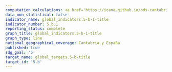 ```yaml
---
computation_calculations: <a href='https://icane.github.io/ods-cantabria/assets/pdf/5.b.1.1.pdf' target='_blank'>Proporción de personas entre 16 y 74 años que utilizan el teléfono móvil</a><br><a href='https://icane.github.io/ods-cantabria/assets/pdf/5.b.1.2.pdf' target='_blank'>Proporción de mujeres entre 16 y 74 años que utilizan el teléfono móvil</a><br><a href='https://icane.github.io/ods-cantabria/assets/pdf/5.b.1.3.pdf' target='_blank'>Proporción de hombres entre 16 y 74 años que utilizan el teléfono móvil</a>
data_non_statistical: false
indicator_name: global_indicators.5-b-1-title
indicator_number: 5.b.1
reporting_status: complete
graph_title: global_indicators.5-b-1-title
graph_type: line
national_geographical_coverage: Cantabria y España
published: true
sdg_goal: '5'
target_name: global_targets.5-b-title
target_id: '5.b'
---
```

